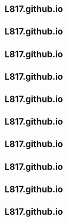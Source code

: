 # L817.github.io
# L817.github.io
# L817.github.io
# L817.github.io
# L817.github.io
# L817.github.io
# L817.github.io
# L817.github.io
# L817.github.io
# L817.github.io
